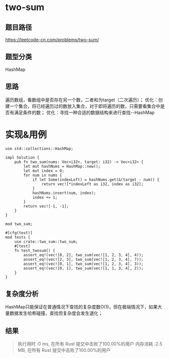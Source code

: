 # two-sum

## 题目路径
https://leetcode-cn.com/problems/two-sum/

## 题型分类
HashMap

## 思路
遍历数组，看数组中是否存在另一个数，二者和为target（二次遍历）；
优化：创建一个集合，将已经遍历过的数放入集合，对于即将遍历的数，只需要看集合中是否有满足条件的数；
优化：寻找一种合适的数据结构来进行查找--HashMap

# 实现&用例
```
use std::collections::HashMap;

impl Solution {
    pub fn two_sum(nums: Vec<i32>, target: i32) -> Vec<i32> {
        let mut hashNums = HashMap::new();
        let mut index = 0;
        for num in nums {
            if let Some(indexLeft) = hashNums.get(&(target - num)) {
                return vec![*indexLeft as i32, index as i32];
            }
            hashNums.insert(num, index);
            index += 1;
        }
        return vec![-1, -1];
    }
}
```

```
mod two_sum;

#[cfg(test)]
mod tests {
    use crate::two_sum::two_sum;
    #[test]
    fn test_twosum() {
        assert_eq!(vec![0, 2], two_sum(vec![1, 2, 3, 4], 4));
        assert_eq!(vec![2, 3], two_sum(vec![1, 2, 3, 4], 7));
        assert_eq!(vec![0, 1], two_sum(vec![1, 2, 3, 4], 3));
        assert_eq!(vec![0, 1], two_sum(vec![1, 1, 3, 4], 2));
    }
}

```

## 复杂度分析
HashMap只能保证在普通情况下查找的复杂度数O(1)，但在极端情况下，如果大量数据发生哈希碰撞，查找但复杂度会发生退化；


## 结果
>执行用时 :0 ms, 在所有 Rust 提交中击败了100.00%的用户
内存消耗 :2.5 MB, 在所有 Rust 提交中击败了100.00%的用户